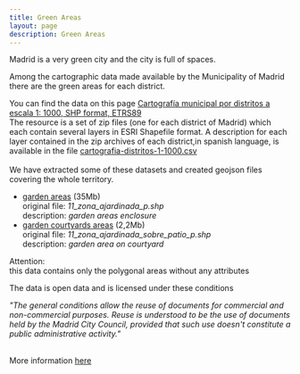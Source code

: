 ```yaml
---
title: Green Areas
layout: page
description: Green Areas
---
```

Madrid is a very green city and the city is full of spaces.


Among the cartographic data made available by the Municipality of Madrid there are the green areas for each district.


You can find the data on this page
[Cartografía municipal por distritos a escala 1: 1000, SHP format, ETRS89](https://datos.madrid.es/portal/site/egob/menuitem.c05c1f754a33a9fbe4b2e4b284f1a5a0/?vgnextoid=a4f36d34fa86c410VgnVCM2000000c205a0aRCRD&vgnextchannel=374512b9ace9f310VgnVCM100000171f5a0aRCRD&vgnextfmt=default)
<br/>
The resource is a set of zip files (one for each district of Madrid) which each contain several layers in ESRI Shapefile format.
A description for each layer contained in the zip archives of each district,in spanish language, is available in the file [cartografia-distritos-1-1000.csv](https://datos.madrid.es/egob/catalogo/213565-0-cartografia-distritos-1-1000.csv)
<br/><br/>
We have extracted some of these datasets and created geojson files covering the whole territory.
* [garden areas](https://github.com/greemta/greemta/raw/main/data/green/garden_areas.zip) (35Mb)<br/>
original file: *11_zona_ajardinada_p.shp*<br/>
description: *garden areas enclosure*
* [garden courtyards areas](https://github.com/greemta/greemta/raw/main/data/green/garden_courtyards_areas.geojson) (2,2Mb)<br/>
original file: *11_zona_ajardinada_sobre_patio_p.shp*<br/>
description: *garden area on courtyard*

Attention:<br/>
this data contains only the polygonal areas without any attributes



The data is open data and is licensed under these conditions<br/>

*"The general conditions allow the reuse of documents for commercial and non-commercial purposes. Reuse is understood to be the use of documents held by the Madrid City Council, provided that such use doesn't constitute a public administrative activity."*

<br/>
More information <a href="https://translate.google.com/translate?hl=&sl=es&tl=en&u=https%3A%2F%2Fdatos.madrid.es%2Fportal%2Fsite%2Fegob%2Fmenuitem.400a817358ce98c34e937436a8a409a0%2F%3Fvgnextoid%3Db4c412b9ace9f310VgnVCM100000171f5a0aRCRD%26vgnextchannel%3Db4c412b9ace9f310VgnVCM100000171f5a0aRCRD%26vgnextfmt%3Ddefault">here</a>




